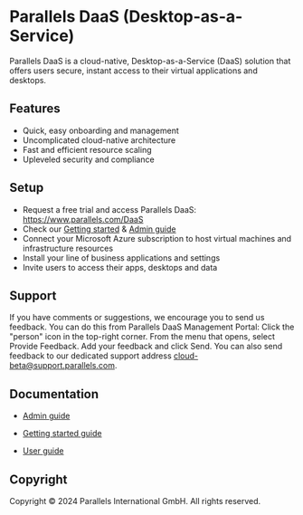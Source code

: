 # Parallels DaaS (Desktop-as-a-Service)

Parallels DaaS is a cloud-native, Desktop-as-a-Service (DaaS) solution that offers users secure, instant access to their virtual applications and desktops.

## Features

- Quick, easy onboarding and management
- Uncomplicated cloud-native architecture
- Fast and efficient resource scaling
- Upleveled security and compliance

## Setup

- Request a free trial and access Parallels DaaS: https://www.parallels.com/DaaS
- Check our [Getting started](https://docs.myparallels.com/parallels-daas-administrators-guide/gettings-started) & [Admin guide](https://docs.myparallels.com/parallels-daas-administrators-guide/)
- Connect your Microsoft Azure subscription to host virtual machines and infrastructure resources
- Install your line of business applications and settings
- Invite users to access their apps, desktops and data

## Support 

If you have comments or suggestions, we encourage you to send us feedback.
You can do this from Parallels DaaS Management Portal:
Click the "person" icon in the top-right corner.
From the menu that opens, select Provide Feedback.
Add your feedback and click Send.
You can also send feedback to our dedicated support address cloud-beta@support.parallels.com.

## Documentation

- [Admin guide](https://docs.myparallels.com/parallels-daas-administrators-guide/)

- [Getting started guide](https://docs.myparallels.com/parallels-daas-administrators-guide/gettings-started)

- [User guide](https://docs.myparallels.com/parallels-daas-users-guide/)

## Copyright 
Copyright © 2024 Parallels International GmbH. All rights reserved.
